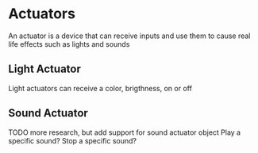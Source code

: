 # Actuators

An actuator is a device that can receive inputs and use them to cause real life effects
such as lights and sounds


## Light Actuator

Light actuators can receive a color, brigthness, on or off

## Sound Actuator

TODO more research, but add support for sound actuator object
Play a specific sound?
Stop a specific sound?
